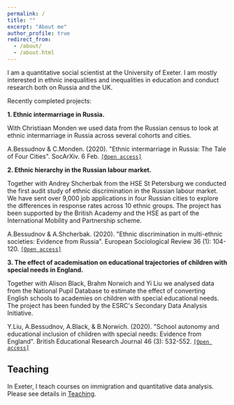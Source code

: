 ```yaml
---
permalink: /
title: ""
excerpt: "About me"
author_profile: true
redirect_from: 
  - /about/
  - /about.html
---
```


I am a quantitative social scientist at the University of Exeter. I am mostly interested in ethnic inequalities and inequalities in education and conduct research both on Russia and the UK.

Recently completed projects:

**1. Ethnic intermarriage in Russia.**

With Christiaan Monden we used data from the Russian census to look at ethnic intermarriage in Russia across several cohorts and cities.

A.Bessudnov & C.Monden. (2020). "Ethnic intermarriage in Russia: The Tale of Four Cities". SocArXiv. 6 Feb. [`[Open access]`](https://doi.org/10.31235/osf.io/2u58g)

**2. Ethnic hierarchy in the Russian labour market.**

Together with Andrey Shcherbak from the HSE St Petersburg we conducted the first audit study of ethnic discrimination in the Russian labour market. We have sent over 9,000 job applications in four Russian cities to explore the differences in response rates across 10 ethnic groups. The project has been supported by the British Academy and the HSE as part of the International Mobility and Partnership scheme.

A.Bessudnov & A.Shcherbak. (2020). "Ethnic discrimination in multi-ethnic societies: Evidence from Russia". European Sociological Review 36 (1): 104-120. [`[Open access]`](https://doi.org/10.1093/esr/jcz045)

**3. The effect of academisation on educational trajectories of children with special needs in England.**

Together with Alison Black, Brahm Norwich and Yi Liu we analysed data from the National Pupil Database to estimate the effect of converting English schools to academies on children with special educational needs. The project has been funded by the ESRC's Secondary Data Analysis Initiative.

Y.Liu, A.Bessudnov, A.Black, & B.Norwich. (2020). "School autonomy and educational inclusion of children with special needs: Evidence from England". British Educational Research Journal 46 (3): 532-552. [`[Open access]`](https://doi.org/10.1002/berj.3593)


Teaching
---

In Exeter, I teach courses on immigration and quantitative data analysis. Please see details in [Teaching](/teaching).


